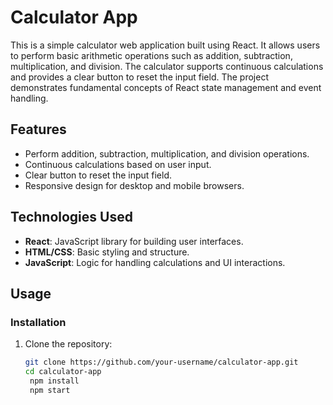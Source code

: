 # Calculator App

This is a simple calculator web application built using React. It allows users to perform basic arithmetic operations such as addition, subtraction, multiplication, and division. The calculator supports continuous calculations and provides a clear button to reset the input field. The project demonstrates fundamental concepts of React state management and event handling.

## Features

- Perform addition, subtraction, multiplication, and division operations.
- Continuous calculations based on user input.
- Clear button to reset the input field.
- Responsive design for desktop and mobile browsers.

## Technologies Used

- **React**: JavaScript library for building user interfaces.
- **HTML/CSS**: Basic styling and structure.
- **JavaScript**: Logic for handling calculations and UI interactions.

## Usage

### Installation

1. Clone the repository:

   ```bash
   git clone https://github.com/your-username/calculator-app.git
   cd calculator-app
    npm install
    npm start


  




  


